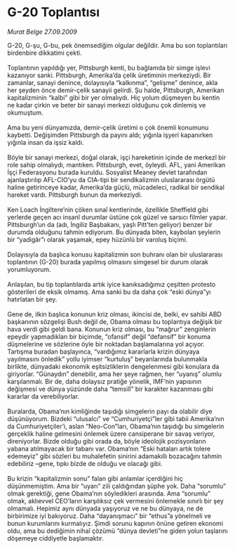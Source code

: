 # G-20 Toplantısı

*Murat Belge 27.09.2009*

<div class="taraf_structure_2col_1zq">
<div class="margen_n">



 <p>G-20, G-şu, G-bu, pek önemsediğim olgular değildir. Ama bu son toplantıları birdenbire dikkatimi çekti. <br/><br/>Toplantının yapıldığı yer, Pittsburgh kenti, bu bağlamda bir simge işlevi kazanıyor sanki. Pittsburgh, Amerika’da çelik üretiminin merkeziydi. Bir zamanlar, sanayi denince, dolayısıyla “kalkınma”, “gelişme” denince, akla her şeyden önce demir-çelik sanayii gelirdi. Şu halde, Pittsburgh, Amerikan kapitalizminin “kalbi” gibi bir yer olmalıydı. Hiç yolum düşmeyen bu kentin ne kadar çirkin ve beter bir sanayi merkezi olduğunu çok dinlemiş ve okumuştum. <br/><br/>Ama bu yeni dünyamızda, demir-çelik üretimi o çok önemli konumunu kaybetti. Değişimden Pittsburgh da payını aldı; yığınla işyeri kapanırken yığınla insan da işsiz kaldı. <br/><br/>Böyle bir sanayi merkezi, doğal olarak, işçi hareketinin içinde de merkezî bir role sahip olmalıydı, mantıken. Pittsburgh, evet, öyleydi. AFL, yani Amerikan İşçi Federasyonu burada kuruldu. Sosyalist Meaney devlet tarafından ajanlaştırılıp AFL-CIO’yu da CIA-tipi bir sendikalizmin uluslararası örgütü haline getirinceye kadar, Amerika’da güçlü, mücadeleci, radikal bir sendikal hareket vardı. Pittsburgh bunun da merkeziydi. <br/><br/>Ken Loach İngiltere’nin çöken sınaî kentlerinde, özellikle Sheffield gibi yerlerde geçen acı insanî durumlar üstüne çok güzel ve sarsıcı filmler yapar. Pittsburgh’un da (adı, İngiliz Başbakanı, yaşlı Pitt’ten geliyor) benzer bir durumda olduğunu tahmin ediyorum. Bu dünyada biten, kaybolan şeylerin bir “yadigâr”ı olarak yaşamak, epey hüzünlü bir varoluş biçimi. <br/><br/>Dolayısıyla da başlıca konusu kapitalizmin son buhranı olan bir uluslararası toplantının (G-20) burada yapılmış olmasını simgesel bir durum olarak yorumluyorum. <br/><br/>Anlaşılan, bu tip toplantılarda artık iyice kanıksadığımız çeşitten protesto gösterileri de eksik olmamış. Ama sanki bu da daha çok “eski dünya”yı hatırlatan bir şey. <br/><br/>Gene de, ilkin başlıca konunun kriz olması, ikincisi de, belki, ev sahibi ABD başkanının sözgelişi Bush değil de, Obama olması bu toplantıya değişik bir hava verdi gibi geldi bana. Konunun kriz olması, bu “mağrur” zenginlerin epeydir yapmadıkları bir biçimde, “ofansif” değil “defansif” bir konuma düşmelerine ve sözlerine öyle bir noktadan başlamalarına yol açıyor. Tartışma buradan başlayınca, “vardığımız kararlarla krizin dünyaya yayılmasını önledik” yollu iyimser “kurtuluş” beyanlarında bulunmakla birlikte, dünyadaki ekonomik eşitsizliklerin dengelenmesi gibi konulara da giriyorlar. “Günaydın” denebilir, ama her şeye rağmen, her “uyanış” olumlu karşılanmalı. Bir de, daha dolaysız pratiğe yönelik, IMF’nin yapısının değişmesi ve dünya yüzünde daha “temsilî” bir karakter kazanması gibi kararlar da verebiliyorlar. <br/><br/>Buralarda, Obama’nın kimliğinde taşıdığı simgelerin payı da olabilir diye düşünüyorum. Bizdeki “ulusalcı” ve “Cumhuriyetçi”ler gibi tabii Amerika’nın da Cumhuriyetçiler’i, aslan “Neo-Con”ları, Obama’nın taşıdığı bu simgelerin gerçeklik haline gelmesini önlemek üzere cansiperane bir savaş veriyor, direniyorlar. Bizde olduğu gibi orada da, böyle ideolojik pozisyonların yabana atılmayacak bir tabanı var. Obama’nın “Eski hataları artık tolere edemeyiz” gibi sözleri bu muhalefetin sinirini adamakıllı bozacağını tahmin edebiliriz –gene, tıpkı bizde de olduğu ve olacağı gibi. <br/><br/>Bu krizin “kapitalizmin sonu” falan gibi anlamlar içerdiğini hiç düşünmemiştim. Ama bir “uyarı” zili çaldığından şüphe yok. Daha “sorumlu” olmak gerektiği, gene Obama’nın söyledikleri arasında. Ama “sorumlu” olmak, aklıevvel CEO’ların karşılıksız çek vermesini önlemekle sınırlı bir şey olmamalı. Hepimiz aynı dünyada yaşıyoruz ve ne bu dünyaya, ne de birbirimize iyi bakıyoruz. Daha “dayanışmacı” bir “ethus”a yönelmeli ve bunun kurumlarını kurmalıyız. Şimdi sorunu kapının önüne getiren ekonomi oldu, ama bu dediğimin nihaî çözümü “dünya devleti”ne giden yolun taşlarını döşemeye ciddiyetle başlamaktır.</p>
<br/>
<br/>
<br/>



<br/>


<div id="taraf_not">
</div>

</div>


</div>

